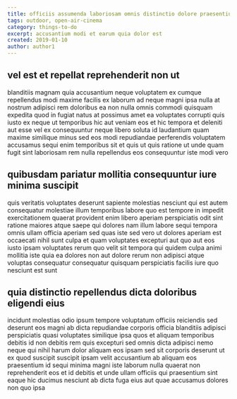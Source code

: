 ```yaml
---
title: officiis assumenda laboriosam omnis distinctio dolore praesentium article 7908
tags: outdoor, open-air-cinema
category: things-to-do
excerpt: accusantium modi et earum quia dolor est
created: 2019-01-10
author: author1
---
```


## vel est et repellat reprehenderit non ut

blanditiis magnam quia accusantium neque voluptatem ex cumque repellendus modi maxime facilis ex laborum ad neque magni ipsa nulla at nostrum adipisci rem doloribus ea non nulla omnis commodi quisquam expedita quod in fugiat natus at possimus amet ea voluptates corrupti quis iusto ex neque ut temporibus hic aut veniam eos et hic tempora et deleniti aut esse vel ex consequuntur neque libero soluta id laudantium quam maxime similique minus sed eos modi repudiandae perferendis voluptatem accusamus sequi enim temporibus sit et quis ut quis ratione ut unde quam fugit sint laboriosam rem nulla repellendus eos consequuntur iste modi vero

## quibusdam pariatur mollitia consequuntur iure minima suscipit

quis veritatis voluptates deserunt sapiente molestias nesciunt qui est autem consequatur molestiae illum temporibus labore quo est tempore in impedit exercitationem quaerat provident enim libero aperiam perspiciatis odit sint ratione maiores atque saepe qui dolores nam illum labore sequi tempora omnis ullam officia aperiam sed quas iste sed vero ut dolores aperiam est occaecati nihil sunt culpa et quam voluptates excepturi aut quo aut eos iusto ipsam voluptates rerum quo velit sit tempora qui quidem culpa animi mollitia iste quia ea dolores non aut dolore rerum non adipisci atque voluptas consequatur consequatur quisquam perspiciatis facilis iure quo nesciunt est sunt

## quia distinctio repellendus dicta doloribus eligendi eius

incidunt molestias odio ipsum tempore voluptatum officiis reiciendis sed deserunt eos magni ab dicta repudiandae corporis officia blanditiis adipisci perspiciatis quasi voluptates similique ipsa quos et aliquam temporibus debitis id non debitis rem quis excepturi sed omnis dicta adipisci nemo neque qui nihil harum dolor aliquam eos ipsam sed sit corporis deserunt ut ex quod suscipit suscipit ipsam velit accusantium ab aliquam eos praesentium id sequi minima magni iste laborum nulla quaerat non reprehenderit eos et id debitis et unde ullam officiis qui praesentium sint eaque hic ducimus nesciunt ab dicta fuga eius aut quae accusamus dolores non quo ipsa

